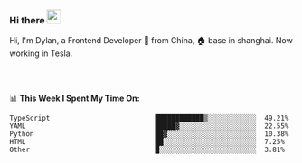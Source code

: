 ### Hi there <img src="https://media.giphy.com/media/hvRJCLFzcasrR4ia7z/giphy.gif" width="25px">

<!-- ![visitors](https://visitor-badge.glitch.me/badge?page_id=dislfyer.dislfyer) -->

Hi, I'm Dylan, a Frontend Developer 🚀 from China, 🏠 base in shanghai. Now working in Tesla.

<br/>
<br/>

📊 **This Week I Spent My Time On:**


<!--START_SECTION:waka-->

```text
TypeScript                          ████████████▒░░░░░░░░░░░░  49.21%
YAML                                █████▓░░░░░░░░░░░░░░░░░░░  22.55%
Python                              ██▓░░░░░░░░░░░░░░░░░░░░░░  10.38%
HTML                                ██░░░░░░░░░░░░░░░░░░░░░░░  7.25%
Other                               █░░░░░░░░░░░░░░░░░░░░░░░░  3.81%
```

<!--END_SECTION:waka-->

<!--
**About Me:**
 -->
